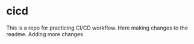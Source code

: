 # cicd
This is a repo for practicing CI/CD workflow.
Here making changes to the readme.
Adding more changes
